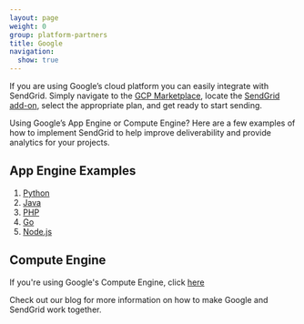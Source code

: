 ```yaml
---
layout: page
weight: 0
group: platform-partners
title: Google
navigation:
  show: true
---
```


If you are using Google’s cloud platform you can easily integrate with SendGrid. Simply navigate to the [GCP Marketplace](https://console.cloud.google.com/marketplace/details/sendgrid-app/sendgrid-email), locate the [SendGrid add-on](https://console.cloud.google.com/marketplace/details/sendgrid-app/sendgrid-email), select the appropriate plan, and get ready to start sending.

Using Google’s App Engine or Compute Engine? Here are a few examples of how to implement SendGrid to help improve deliverability and provide analytics for your projects.

## 	App Engine Examples

1. [Python](https://cloud.google.com/appengine/docs/standard/python/mail/sendgrid)
2. [Java](https://cloud.google.com/appengine/docs/standard/java/mail/sendgrid)
3. [PHP](https://cloud.google.com/appengine/docs/standard/php/mail/sendgrid)
4. [Go](https://cloud.google.com/appengine/docs/standard/go/mail/sendgrid)
5. [Node.js](https://cloud.google.com/appengine/docs/standard/nodejs/sending-emails-with-sendgrid)

## 	Compute Engine

If you're using Google's Compute Engine, click [here](https://cloud.google.com/compute/docs/tutorials/sending-mail/using-sendgrid)

Check out our blog for more information on how to make Google and SendGrid work together.
